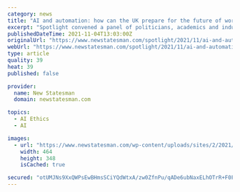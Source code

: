```yaml
---
category: news
title: "AI and automation: how can the UK prepare for the future of work?"
excerpt: "Spotlight convened a panel of politicians, academics and industry leaders to discuss one of today's most significant policy challenges."
publishedDateTime: 2021-11-04T13:03:00Z
originalUrl: "https://www.newstatesman.com/spotlight/2021/11/ai-and-automation-how-can-the-uk-prepare-for-the-future-of-work"
webUrl: "https://www.newstatesman.com/spotlight/2021/11/ai-and-automation-how-can-the-uk-prepare-for-the-future-of-work"
type: article
quality: 39
heat: 39
published: false

provider:
  name: New Statesman
  domain: newstatesman.com

topics:
  - AI Ethics
  - AI

images:
  - url: "https://www.newstatesman.com/wp-content/uploads/sites/2/2021/11/shutterstock_243410305-1-464x348.jpg"
    width: 464
    height: 348
    isCached: true

secured: "otUMJNs9XxQWPsEwBHmsSCiYQdWtxA/zw0ZfnPu/qADe6ubNaxELhOTrR+F0FXYqeNME2OCOzFfSkC4Y6Ccju+hMxlNije8NRYMiGVn+hsItg4DOr//L7FhMW3QqPceHtuZAoTCRqnpefczVdvpWFwSC0MftULyhqlzYtDqv+LCViSuQ61pR/FuuM3LURP/7ZsYEldBmw5d0dMC38CuIaD6CrjWs2CHEgvtBN/6LhDruUqhZMOYYoF5l1Uqj3A4HYlJVyKQ0uowEx/TiWp0V3MM9CS6LqvkWWvdSmVwCS/CI7VaJWjyikQDTItt77ZhSTvi6yRWquTjw7IXaiiIntvi51W5ChJUL4pVJ9W7Qlsk=;O3Qs36RK1R6GOiWvmVf2WA=="
---
```


